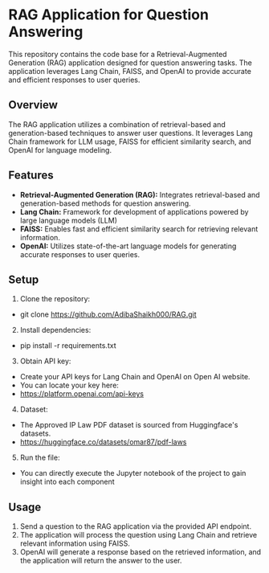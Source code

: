 # RAG Application for Question Answering

This repository contains the code base for a Retrieval-Augmented Generation (RAG) application designed for question answering tasks. The application leverages Lang Chain, FAISS, and OpenAI to provide accurate and efficient responses to user queries.

## Overview

The RAG application utilizes a combination of retrieval-based and generation-based techniques to answer user questions. It leverages Lang Chain framework for LLM usage, FAISS for efficient similarity search, and OpenAI for language modeling.

## Features

- **Retrieval-Augmented Generation (RAG):** Integrates retrieval-based and generation-based methods for question answering.
- **Lang Chain:** Framework for development of applications powered by large language models (LLM)
- **FAISS:** Enables fast and efficient similarity search for retrieving relevant information.
- **OpenAI:** Utilizes state-of-the-art language models for generating accurate responses to user queries.

## Setup

1. Clone the repository: 
- git clone https://github.com/AdibaShaikh000/RAG.git

2. Install dependencies: 
- pip install -r requirements.txt

3. Obtain API key:
- Create your API keys for Lang Chain and OpenAI on Open AI website.
- You can locate your key here:
- https://platform.openai.com/api-keys

4. Dataset:
- The Approved IP Law PDF dataset is sourced from Huggingface's datasets.
- https://huggingface.co/datasets/omar87/pdf-laws

5. Run the file:
- You can directly execute the Jupyter notebook of the project to gain insight into each component

## Usage

1. Send a question to the RAG application via the provided API endpoint.
2. The application will process the question using Lang Chain and retrieve relevant information using FAISS.
3. OpenAI will generate a response based on the retrieved information, and the application will return the answer to the user.
